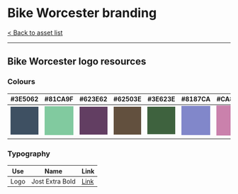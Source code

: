 # Bike Worcester branding

[< Back to asset list](./index.md)

---

## Bike Worcester logo resources


### Colours

| #3E5062 |  #81CA9F |  #623E62 |  #62503E |  #3E623E |  #8187CA |  #CA81AC |  #CAC381 | 
| --- |  --- |  --- |  --- |  --- |  --- |  --- |  --- | 
| [![#3E5062 swatch](../assets/bike_worcester-logo/swatch-3E5062.png)]() |  [![#81CA9F swatch](../assets/bike_worcester-logo/swatch-81CA9F.png)]() |  [![#623E62 swatch](../assets/bike_worcester-logo/swatch-623E62.png)]() |  [![#62503E swatch](../assets/bike_worcester-logo/swatch-62503E.png)]() |  [![#3E623E swatch](../assets/bike_worcester-logo/swatch-3E623E.png)]() |  [![#8187CA swatch](../assets/bike_worcester-logo/swatch-8187CA.png)]() |  [![#CA81AC swatch](../assets/bike_worcester-logo/swatch-CA81AC.png)]() |  [![#CAC381 swatch](../assets/bike_worcester-logo/swatch-CAC381.png)]() | 

### Typography

| Use | Name | Link |
| --- | --- | --- |
| Logo | Jost Extra Bold | [Link](https://fonts.google.com/specimen/Jost) |
